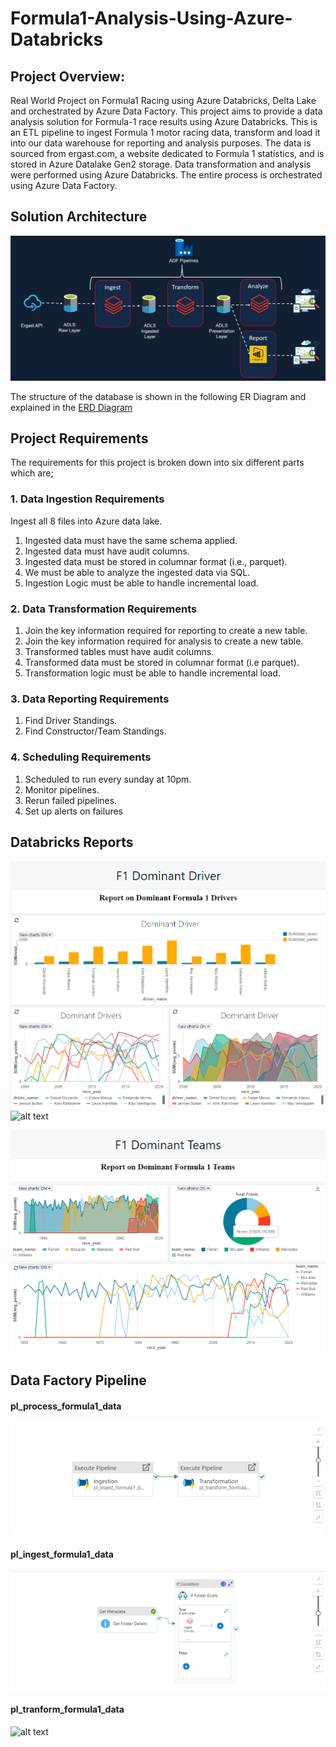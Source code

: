 # Formula1-Analysis-Using-Azure-Databricks
## Project Overview:
Real World Project on Formula1 Racing using Azure Databricks, Delta Lake and orchestrated by Azure Data Factory.
This project aims to provide a data analysis solution for Formula-1 race results using Azure Databricks. 
This is an ETL pipeline to ingest Formula 1 motor racing data, transform and load it into our data warehouse for reporting 
and analysis purposes. The data is sourced from ergast.com, a website dedicated to Formula 1 statistics, and is stored in Azure Datalake Gen2 storage. 
Data transformation and analysis were performed using Azure Databricks. The entire process is orchestrated using Azure Data Factory.

## Solution Architecture 
![Solution Architecture ](https://github.com/ahmedashraffcih/Formula1-Analysis-Using-Azure-Databricks/blob/Setup/imgs/solution_arch.png)

The structure of the database is shown in the following ER Diagram and explained in the [ERD Diagram](https://github.com/ahmedashraffcih/Formula1-Analysis-Using-Azure-Databricks/blob/Setup/imgs/data_model.png)

## Project Requirements
The requirements for this project is broken down into six different parts which are;

### 1. Data Ingestion Requirements
Ingest all 8 files into Azure data lake.
1. Ingested data must have the same schema applied.
2. Ingested data must have audit columns.
3. Ingested data must be stored in columnar format (i.e., parquet).
4. We must be able to analyze the ingested data via SQL.
5. Ingestion Logic must be able to handle incremental load.
### 2. Data Transformation Requirements
1. Join the key information required for reporting to create a new table.
2. Join the key information required for analysis to create a new table.
3. Transformed tables must have audit columns.
5. Transformed data must be stored in columnar format (i.e parquet).
6. Transformation logic must be able to handle incremental load.
### 3. Data Reporting Requirements
1. Find Driver Standings.
2. Find Constructor/Team Standings.
### 4. Scheduling Requirements
1. Scheduled to run every sunday at 10pm.
2. Monitor pipelines.
3. Rerun failed pipelines.
4. Set up alerts on failures

## Databricks Reports

![dominant_drivers](https://github.com/ahmedashraffcih/Formula1-Analysis-Using-Azure-Databricks/blob/Setup/imgs/dominant_drivers.png)
![alt text](https://adb-8171827356927715.15.azuredatabricks.net/?o=8171827356927715#notebook/319754580399671/dashboard/319754580399698/present)


![dominant_teams](https://github.com/ahmedashraffcih/Formula1-Analysis-Using-Azure-Databricks/blob/Setup/imgs/dominant_teams.png)

## Data Factory Pipeline

#### pl_process_formula1_data
![alt text](https://github.com/ahmedashraffcih/Formula1-Analysis-Using-Azure-Databricks/blob/Setup/imgs/pl_process_formula1_data.png)

#### pl_ingest_formula1_data
![alt text](https://github.com/ahmedashraffcih/Formula1-Analysis-Using-Azure-Databricks/blob/Setup/imgs/pl_ingest_formula1_data.png)

#### pl_tranform_formula1_data
![alt text](https://github.com/ahmedashraffcih/Formula1-Analysis-Using-Azure-Databricks/blob/Setup/imgs/pl_transform_formula1_data.png)


